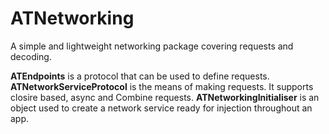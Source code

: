 # ATNetworking

A simple and lightweight networking package covering requests and decoding.

**ATEndpoints** is a protocol that can be used to define requests.
**ATNetworkServiceProtocol** is the means of making requests. It supports closire based, async and Combine requests.
**ATNetworkingInitialiser** is an object used to create a network service ready for injection throughout an app.
